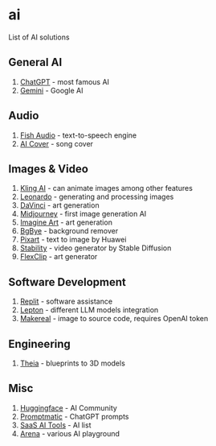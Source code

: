 # ai

List of AI solutions

## General AI
1. [ChatGPT](https://chatgpt.com/) - most famous AI
2. [Gemini](https://aistudio.google.com/app/prompts/new_chat) - Google AI

## Audio
1. [Fish Audio](https://fish.audio/) - text-to-speech engine
2. [AI Cover](https://aicover.fun/) - song cover

## Images & Video
1. [Kling AI](https://klingai.com/) - can animate images among other features
2. [Leonardo](https://leonardo.ai/) - generating and processing images
3. [DaVinci](https://davinci.ai/) - art generation
4. [Midjourney](https://www.midjourney.com/) - first image generation AI
5. [Imagine Art](https://www.imagine.art/) - art generation
6. [BgBye](https://bgbye.fyrean.com/) - background remover
7. [Pixart](https://pixart-alpha.github.io/PixArt-sigma-project/) - text to image by Huawei
8. [Stability](https://stability.ai/news/stable-video-diffusion-open-ai-video-model)  - video generator by Stable Diffusion
9. [FlexClip](https://www.flexclip.com/) - art generator


## Software Development
1. [Replit](https://replit.com/) - software assistance
2. [Lepton](https://www.lepton.ai/) - different LLM models integration
3. [Makereal](https://makereal.tldraw.com/) - image to source code, requires OpenAI token

## Engineering
1. [Theia](https://spare-parts-3d.com/theia-beta/) - blueprints to 3D models

## Misc
1. [Huggingface](https://huggingface.co/) - AI Community
2. [Promptmatic](https://promptmatic.ai/prompts) - ChatGPT prompts
3. [SaaS AI Tools](https://saasaitools.com/) - AI list
4. [Arena](https://arena.lmsys.org/) - various AI playground
